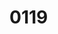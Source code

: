 # 0119



<a href="http://divin1.netlify.com" target="_blank"></a>



<a href="http://divin2.netlify.com" target="_blank"></a>